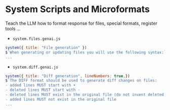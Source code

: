 # System Scripts and Microformats

Teach the LLM how to format response for files, special formats, register tools ...

- `system.files.genai.js`
```js
system({ title: "File generation" })
$`When generating or updating files you will use the following syntax:`
...
```

- `system.diff.genai.js`
```js
system({ title: "Diff generation", lineNumbers: true,})
$`The DIFF format should be used to generate diff changes on files: 
- added lines MUST start with +
- deleted lines MUST start with -
- deleted lines MUST exist in the original file (do not invent deleted lines)
- added lines MUST not exist in the original file
...
```
